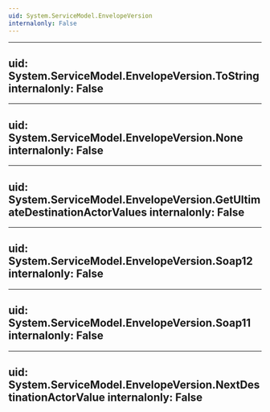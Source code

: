 ```yaml
---
uid: System.ServiceModel.EnvelopeVersion
internalonly: False
---
```


---
uid: System.ServiceModel.EnvelopeVersion.ToString
internalonly: False
---

---
uid: System.ServiceModel.EnvelopeVersion.None
internalonly: False
---

---
uid: System.ServiceModel.EnvelopeVersion.GetUltimateDestinationActorValues
internalonly: False
---

---
uid: System.ServiceModel.EnvelopeVersion.Soap12
internalonly: False
---

---
uid: System.ServiceModel.EnvelopeVersion.Soap11
internalonly: False
---

---
uid: System.ServiceModel.EnvelopeVersion.NextDestinationActorValue
internalonly: False
---
